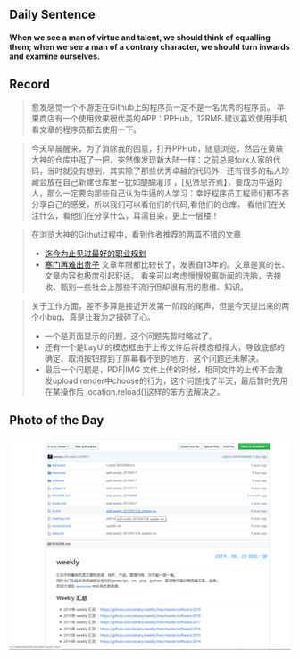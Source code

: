 ## Daily Sentence
#### When we see a man of virtue and talent, we should think of equalling them; when we see a man of a contrary character, we should turn inwards and examine ourselves.

## Record
> 愈发感觉一个不游走在Github上的程序员一定不是一名优秀的程序员。
> 苹果商店有一个使用效果很优美的APP：PPHub，12RMB.建议喜欢使用手机看文章的程序员都去使用一下。

> 今天早晨醒来，为了消除我的困意，打开PPHub，随意浏览，然后在黄轶大神的仓库中逛了一把，突然像发现新大陆一样：之前总是fork人家的代码，当时就没有想到，其实除了那些优秀卓越的代码外，还有很多的私人珍藏会放在自己新建仓库里--犹如醍醐灌顶 ，[见贤思齐焉】，要成为牛逼的人，那么一定要向那些自己认为牛逼的人学习：幸好程序员工程师们都不吝分享自己的感受，所以我们可以看他们的代码,看他们的仓库， 看他们在关注什么，看他们在分享什么，耳濡目染，更上一层楼！

> 在浏览大神的Githut过程中，看到作者推荐的两篇不错的文章
> + [迄今为止见过最好的职业规划](http://www.360doc.com/content/13/0512/16/3125585_284829243.shtml)
> + [寒门再难出贵子](https://mp.weixin.qq.com/s/Lsa-j9KHF3i-gV7eo4JMEQ)
> 文章年限都比较长了，发表自13年的。文章是真的长、文章内容也极度引起舒适。
> 看来可以考虑慢慢脱离新闻的洗脑，去接收、甄别一些社会上那些不流行但却很有用的思维、知识。

> 关于工作方面，差不多算是接近开发第一阶段的尾声，但是今天提出来的两个小bug，真是让我为之操碎了心。
> + 一个是页面显示的问题，这个问题先暂时略过了。
> + 还有一个是LayUI的模态框由于上传文件后将模态框撑大，导致底部的确定、取消按钮撑到了屏幕看不到的地方，这个问题还未解决。
> + 最后一个问题是，PDF|IMG 文件上传的时候，相同文件的上传不会激发upload.render中choose的行为，这个问题找了半天，最后暂时先用在某操作后 location.reload()这样的笨方法解决之。

##  Photo of the Day
![到此一游](https://github.com/liugezhou/liugezhouImage/blob/master/Diary/0620/weekly.png)